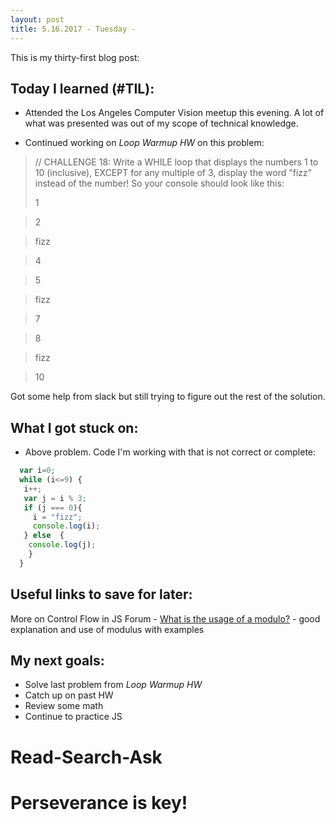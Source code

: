 ```yaml
---
layout: post
title: 5.16.2017 - Tuesday - 
---
```


This is my thirty-first blog post: 


## Today I learned (#TIL):   

- Attended the Los Angeles Computer Vision meetup this evening.  A lot of what was presented was out of my scope of technical knowledge. 

- Continued working on _Loop Warmup HW_ on this problem:

>// CHALLENGE 18:
>Write a WHILE loop that displays the numbers 1 to 10 (inclusive),
>EXCEPT for any multiple of 3, display the word "fizz" instead of the number!
>So your console should look like this:
>
>1 

>2 

>fizz

>4 

>5 

>fizz

>7 

>8 

>fizz

>10 

Got some help from slack but still trying to figure out the rest of the solution.

## What I got stuck on:

- Above problem.  Code I'm working with that is not correct or complete:

```javascript
  var i=0;
  while (i<=9) {
   i++;
   var j = i % 3; 
   if (j === 0){
     i = "fizz";
     console.log(i);
   } else  {
    console.log(j);
    }
  }
```


## Useful links to save for later:

More on Control Flow in JS Forum - [What is the usage of a modulo?](https://www.codecademy.com/en/forum_questions/543425067c82ca6013000d9f) - good explanation and use of modulus with examples


## My next goals:

- Solve last problem from _Loop Warmup HW_
- Catch up on past HW
- Review some math
- Continue to practice JS


# Read-Search-Ask

# Perseverance is key!







